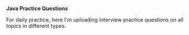 **Java Practice Questions**

For daily practice, here I'm uploading interview practice questions on all topics in different types.
  
